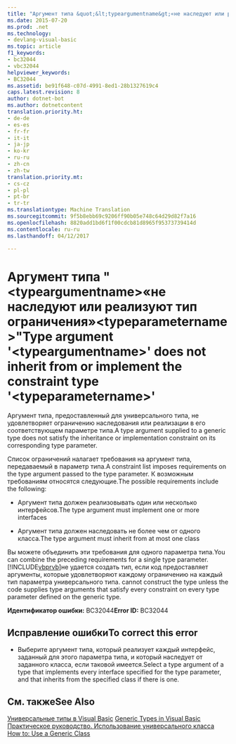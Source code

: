 ```yaml
---
title: "Аргумент типа &quot;&lt;typeargumentname&gt;«не наследуют или реализуют тип ограничения»&lt;typeparametername&gt;&quot; | Документы Microsoft"
ms.date: 2015-07-20
ms.prod: .net
ms.technology:
- devlang-visual-basic
ms.topic: article
f1_keywords:
- bc32044
- vbc32044
helpviewer_keywords:
- BC32044
ms.assetid: be91f648-c07d-4991-8ed1-28b1327619c4
caps.latest.revision: 8
author: dotnet-bot
ms.author: dotnetcontent
translation.priority.ht:
- de-de
- es-es
- fr-fr
- it-it
- ja-jp
- ko-kr
- ru-ru
- zh-cn
- zh-tw
translation.priority.mt:
- cs-cz
- pl-pl
- pt-br
- tr-tr
ms.translationtype: Machine Translation
ms.sourcegitcommit: 9f5b8ebb69c9206ff90b05e748c64d29d82f7a16
ms.openlocfilehash: 8820add1bd6f1f00cdcb81d8965f95373739414d
ms.contentlocale: ru-ru
ms.lasthandoff: 04/12/2017

---
```

# <a name="type-argument-39lttypeargumentnamegt39-does-not-inherit-from-or-implement-the-constraint-type-39lttypeparameternamegt39"></a><span data-ttu-id="3570b-102">Аргумент типа "&lt;typeargumentname&gt;«не наследуют или реализуют тип ограничения»&lt;typeparametername&gt;"</span><span class="sxs-lookup"><span data-stu-id="3570b-102">Type argument &#39;&lt;typeargumentname&gt;&#39; does not inherit from or implement the constraint type &#39;&lt;typeparametername&gt;&#39;</span></span>
<span data-ttu-id="3570b-103">Аргумент типа, предоставленный для универсального типа, не удовлетворяет ограничению наследования или реализации в его соответствующем параметре типа.</span><span class="sxs-lookup"><span data-stu-id="3570b-103">A type argument supplied to a generic type does not satisfy the inheritance or implementation constraint on its corresponding type parameter.</span></span>  
  
 <span data-ttu-id="3570b-104">Список ограничений налагает требования на аргумент типа, передаваемый в параметр типа.</span><span class="sxs-lookup"><span data-stu-id="3570b-104">A constraint list imposes requirements on the type argument passed to the type parameter.</span></span> <span data-ttu-id="3570b-105">К возможным требованиям относятся следующие.</span><span class="sxs-lookup"><span data-stu-id="3570b-105">The possible requirements include the following:</span></span>  
  
-   <span data-ttu-id="3570b-106">Аргумент типа должен реализовывать один или несколько интерфейсов.</span><span class="sxs-lookup"><span data-stu-id="3570b-106">The type argument must implement one or more interfaces</span></span>  
  
-   <span data-ttu-id="3570b-107">Аргумент типа должен наследовать не более чем от одного класса.</span><span class="sxs-lookup"><span data-stu-id="3570b-107">The type argument must inherit from at most one class</span></span>  
  
 <span data-ttu-id="3570b-108">Вы можете объединить эти требования для одного параметра типа.</span><span class="sxs-lookup"><span data-stu-id="3570b-108">You can combine the preceding requirements for a single type parameter.</span></span> [!INCLUDE[vbprvb](../../csharp/programming-guide/concepts/linq/includes/vbprvb_md.md)]<span data-ttu-id="3570b-109">не удается создать тип, если код предоставляет аргументы, которые удовлетворяют каждому ограничению на каждый тип параметра универсального типа.</span><span class="sxs-lookup"><span data-stu-id="3570b-109"> cannot construct the type unless the code supplies type arguments that satisfy every constraint on every type parameter defined on the generic type.</span></span>  
  
 <span data-ttu-id="3570b-110">**Идентификатор ошибки:** BC32044</span><span class="sxs-lookup"><span data-stu-id="3570b-110">**Error ID:** BC32044</span></span>  
  
## <a name="to-correct-this-error"></a><span data-ttu-id="3570b-111">Исправление ошибки</span><span class="sxs-lookup"><span data-stu-id="3570b-111">To correct this error</span></span>  
  
-   <span data-ttu-id="3570b-112">Выберите аргумент типа, который реализует каждый интерфейс, заданный для этого параметра типа, и который наследует от заданного класса, если таковой имеется.</span><span class="sxs-lookup"><span data-stu-id="3570b-112">Select a type argument of a type that implements every interface specified for the type parameter, and that inherits from the specified class if there is one.</span></span>  
  
## <a name="see-also"></a><span data-ttu-id="3570b-113">См. также</span><span class="sxs-lookup"><span data-stu-id="3570b-113">See Also</span></span>  
 <span data-ttu-id="3570b-114">[Универсальные типы в Visual Basic](../../visual-basic/programming-guide/language-features/data-types/generic-types.md) </span><span class="sxs-lookup"><span data-stu-id="3570b-114">[Generic Types in Visual Basic](../../visual-basic/programming-guide/language-features/data-types/generic-types.md) </span></span>  
<span data-ttu-id="3570b-115"> [Практическое руководство. Использование универсального класса](../../visual-basic/programming-guide/language-features/data-types/how-to-use-a-generic-class.md)</span><span class="sxs-lookup"><span data-stu-id="3570b-115"> [How to: Use a Generic Class](../../visual-basic/programming-guide/language-features/data-types/how-to-use-a-generic-class.md)</span></span>

